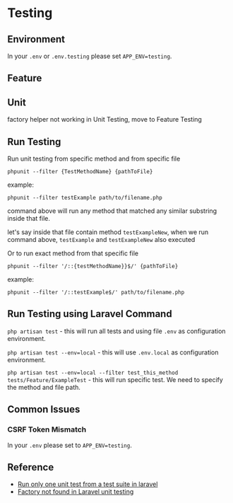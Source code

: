 # Testing

## Environment

In your `.env` or `.env.testing` please set `APP_ENV=testing`.

## Feature

## Unit

factory helper not working in Unit Testing, move to Feature Testing

## Run Testing

Run unit testing from specific method and from specific file

`phpunit --filter {TestMethodName} {pathToFile}`

example:

`phpunit --filter testExample path/to/filename.php`

command above will run any method that matched any similar substring inside that file.

let's say inside that file contain method `testExampleNew`, when we run command above, `testExample` and `testExampleNew` also executed

Or to run exact method from that specific file

`phpunit --filter '/::{testMethodName}}$/' {pathToFile}`

example:

`phpunit --filter '/::testExample$/' path/to/filename.php`

## Run Testing using Laravel Command

`php artisan test` - this will run all tests and using file `.env` as configuration environment.

`php artisan test --env=local` - this will use `.env.local` as configuration environment.

`php artisan test --env=local --filter test_this_method tests/Feature/ExampleTest` - this will run specific test. We need to specify the method and file path.

## Common Issues

### CSRF Token Mismatch

In your `.env` please set to `APP_ENV=testing`.


## Reference

* [Run only one unit test from a test suite in laravel](https://stackoverflow.com/questions/38821326/run-only-one-unit-test-from-a-test-suite-in-laravel)
* [Factory not found in Laravel unit testing
](https://laracasts.com/discuss/channels/laravel/factory-not-found-in-laravel-unit-testing)